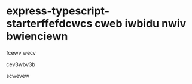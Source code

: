 # express-typescript-starterffefdcwcs cweb iwbidu nwiv bwienciewn



fcewv wecv


cev3wbv3b

scwevew
